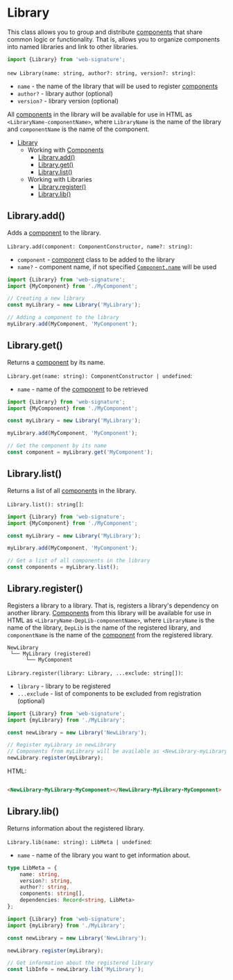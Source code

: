 # Library

This class allows you to group and distribute [components](./Component.md)
that share common logic or functionality.
That is, allows you to organize components into named libraries and link to other libraries.

```ts
import {Library} from 'web-signature';
```

`new Library(name: string, author?: string, version?: string)`:

- `name` - the name of the library that will be used to register [components](./Component.md)
- `author?` - library author (optional)
- `version?` - library version (optional)

All [components](./Component.md) in the library will be available for use in HTML as `<LibraryName-componentName>`,
where `LibraryName` is the name of the library and `componentName` is the name of the component.

* [Library](#library)
	* Working with [Components](./Component.md)
		* [Library.add()](#libraryadd)
		* [Library.get()](#libraryget)
		* [Library.list()](#librarylist)
	* Working with Libraries
		* [Library.register()](#libraryregister)
		* [Library.lib()](#librarylib)

## Library.add()

Adds a [component](./Component.md) to the library.

`Library.add(component: ComponentConstructor, name?: string)`:

- `component` - [component](./Component.md) class to be added to the library
- `name?` - component name, if not specified [`Component.name`](./Component.md) will be used

```ts
import {Library} from 'web-signature';
import {MyComponent} from './MyComponent';

// Creating a new library
const myLibrary = new Library('MyLibrary');

// Adding a component to the library
myLibrary.add(MyComponent, 'MyComponent');
```

## Library.get()

Returns a [component](./Component.md) by its name.

`Library.get(name: string): ComponentConstructor | undefined`:

- `name` - name of the [component](./Component.md) to be retrieved

```ts
import {Library} from 'web-signature';
import {MyComponent} from './MyComponent';

const myLibrary = new Library('MyLibrary');

myLibrary.add(MyComponent, 'MyComponent');

// Get the component by its name
const component = myLibrary.get('MyComponent');
```

## Library.list()

Returns a list of all [components](./Component.md) in the library.

`Library.list(): string[]`:

```ts
import {Library} from 'web-signature';
import {MyComponent} from './MyComponent';

const myLibrary = new Library('MyLibrary');

myLibrary.add(MyComponent, 'MyComponent');

// Get a list of all components in the library
const components = myLibrary.list();
```

## Library.register()

Registers a library to a library. That is, registers a library's dependency on another library.
[Components](./Component.md) from this library will be available for use in HTML as
`<LibraryName-DepLib-componentName>`,
where `LibraryName` is the name of the library, `DepLib` is the name of the registered library,
and `componentName` is the name of the [component](./Component.md) from the registered library.

```text
NewLibrary
 └── MyLibrary (registered)
      └── MyComponent
```

`Library.register(library: Library, ...exclude: string[])`:

- `library` - library to be registered
- `...exclude` - list of components to be excluded from registration (optional)

```ts
import {Library} from 'web-signature';
import {myLibrary} from './MyLibrary';

const newLibrary = new Library('NewLibrary');

// Register myLibrary in newLibrary
// Components from myLibrary will be available as <NewLibrary-myLibrary-componentName>
newLibrary.register(myLibrary);
```

HTML:

```html

<NewLibrary-MyLibrary-MyComponent></NewLibrary-MyLibrary-MyComponent>
```

## Library.lib()

Returns information about the registered library.

`Library.lib(name: string): LibMeta | undefined`:

- `name` - name of the library you want to get information about.

```ts
type LibMeta = {
	name: string,
	version?: string,
	author?: string,
	components: string[],
	dependencies: Record<string, LibMeta>
};
```

```ts
import {Library} from 'web-signature';
import {myLibrary} from './MyLibrary';

const newLibrary = new Library('NewLibrary');

newLibrary.register(myLibrary);

// Get information about the registered library
const libInfo = newLibrary.lib('MyLibrary');
```